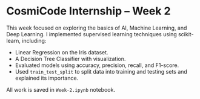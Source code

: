 # CosmiCode Internship – Week 2

This week focused on exploring the basics of AI, Machine Learning, and Deep Learning. I implemented supervised learning techniques using scikit-learn, including:

- Linear Regression on the Iris dataset.
- A Decision Tree Classifier with visualization.
- Evaluated models using accuracy, precision, recall, and F1-score.
- Used `train_test_split` to split data into training and testing sets and explained its importance.

All work is saved in `Week-2.ipynb` notebook.
